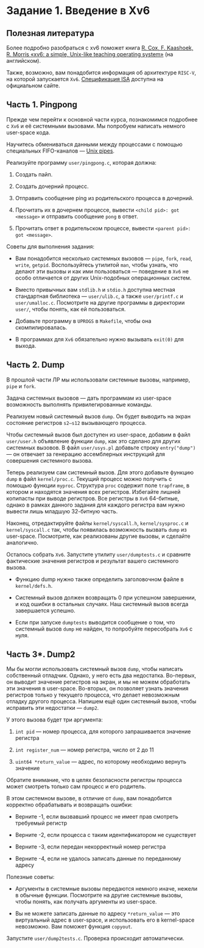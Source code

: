 # Задание 1. Введение в Xv6

## Полезная литература

Более подробно разобраться с xv6 поможет книга [R. Cox, F. Kaashoek, R. Morris «xv6: a simple, Unix-like teaching operating system»][1] (на английском).

Также, возможно, вам понадобится информация об архитектуре `RISC-V`, на которой запускается `Xv6`. [Спецификация ISA][2] доступна на официальном сайте.

## Часть 1. Pingpong

Прежде чем перейти к основной части курса, познакомимся подробнее с `Xv6` и её системными вызовами. Мы попробуем написать немного user-space кода.

Научитесь обмениваться данными между процессами с помощью специальных FIFO-каналов — [Unix pipes][3].

Реализуйте программу `user/pingpong.c`, которая должна:

1. Создать пайп.

2. Создать дочерний процесс.

3. Отправить сообщение ping из родительского процесса в дочерний.

4. Прочитать их в дочернем процессе, вывести `<child pid>: got <message>` и отправить сообщение `pong` в ответ.

5. Прочитать ответ в родительском процессе, вывести `<parent pid>: got <message>`.

Советы для выполнения задания:

- Вам понадобится несколько системных вызовов — `pipe`, `fork`, `read`, `write`, `getpid`. Воспользуйтесь утилитой `man`, чтобы узнать, что делают эти вызовы и как ими пользоваться — поведение в `Xv6` не особо отличается от других Unix-подобных операционных систем.

- Вместо привычных вам `stdlib.h` и `stdio.h` доступна местная стандартная библиотека — `user/ulib.c`, а также `user/printf.c` и `user/umalloc.c`. Посмотрите на другие программы в директории `user/`, чтобы понять, как ей пользоваться.

- Добавьте программу в `UPROGS` в `Makefile`, чтобы она скомпилировалась.

- В программах для `Xv6` обязательно нужно вызывать `exit(0)` для выхода.

## Часть 2. Dump

В прошлой части ЛР мы использовали системные вызовы, например, `pipe` и `fork`.

Задача системных вызовов — дать программам из user-space возможность выполнять привилегированные команды.

Реализуем новый системный вызов `dump`. Он будет выводить на экран состояние регистров `s2—s12` вызывающего процесса.

Чтобы системный вызов был доступен из user-space, добавим в файл `user/user.h` объявление функции `dump`, как это сделано для других системных вызовов. В файл `user/usys.pl` добавьте строку `entry("dump")` — он отвечает за генерацию ассемблерных инструкций для совершения системного вызова.

Теперь реализуем сам системный вызов. Для этого добавьте функцию `dump` в файл `kernel/proc.c`. Текущий процесс можно получить с помощью функции `myproc`. Структура `proc` содержит поле `trapframe`, в котором и находятся значения всех регистров. Избегайте лишней копипасты при выводе регистров. Все регистры в `Xv6` 64-битные, однако в рамках данного задания для каждого регистра вам нужно вывести лишь младшую 32-битную часть.

Наконец, отредактируйте файлы `kernel/syscall.h`, `kernel/sysproc.c` и `kernel/syscall.c` так, чтобы появилась возможность вызвать `dump` из user-space. Посмотрите, как реализованы другие вызовы, и сделайте аналогично.

Осталось собрать `Xv6`. Запустите утилиту `user/dumptests.c` и сравните фактические значения регистров и результат вашего системного вызова.

- Функцию dump нужно также определить заголовочном файле в `kernel/defs.h`.

- Системный вызов должен возвращать 0 при успешном завершении, и код ошибки в остальных случаях. Наш системный вызов всегда завершается успешно.

- Если при запуске `dumptests` выводится сообщение о том, что системный вызов `dump` не найден, то попробуйте пересобрать `Xv6` с нуля.

## Часть 3*. Dump2

Мы бы могли использовать системный вызов `dump`, чтобы написать собственный отладчик. Однако, у него есть два недостатка. Во-первых, он выводит значение регистров на экран, и мы не можем обработать эти значения в user-space. Во-вторых, он позволяет узнать значения регистров только у текущего процесса, что делает невозможным отладку другого процесса. Напишем ещё один системный вызов, чтобы исправить эти недостатки — `dump2`.

У этого вызова будет три аргумента:

1. `int pid` — номер процесса, для которого запрашивается значение регистра

2. `int register_num` — номер регистра, число от 2 до 11

3. `uint64 *return_value` — адрес, по которому необходимо вернуть значение

Обратите внимание, что в целях безопасности регистры процесса может смотреть только сам процесс и его родитель.

В этом системном вызове, в отличие от `dump`, вам понадобится корректно обрабатывать и возвращать ошибки:

- Верните -1, если вызвавший процесс не имеет прав смотреть требуемый регистр

- Верните -2, если процесса с таким идентификатором не существует

- Верните -3, если передан некорректный номер регистра

- Верните -4, если не удалось записать данные по переданному адресу

Полезные советы:

- Аргументы в системные вызовы передаются немного иначе, нежели в обычные функции. Посмотрите на другие системные вызовы, чтобы понять, как получать аргументы из user-space.

- Вы не можете записать данные по адресу `*return_value` — это виртуальный адрес в user-space, и использовать его в kernel-space невозможно. Вам поможет функция `copyout`.

Запустите `user/dump2tests.c`. Проверка происходит автоматически.

[1]: https://pdos.csail.mit.edu/6.828/2021/xv6/book-riscv-rev2.pdf
[2]: https://riscv.org/technical/specifications/
[3]: https://en.wikipedia.org/wiki/Pipeline_(Unix)
